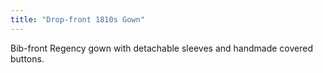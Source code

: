 ```yaml
---
title: "Drop-front 1810s Gown"
---
```


Bib-front Regency gown with detachable sleeves and handmade covered buttons.